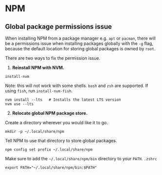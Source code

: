 # NPM

## Global package permissions issue
When installing NPM from a package manager e.g. `apt` or `pacman`, there will be a permissions
issue when installing packages globally with the `-g` flag, because the default location for
storing global packages is owned by `root`.

There are two ways to fix the permission issue.

1. **Reinstall NPM with NVM.**
```
install-nvm
```
Note: this will not work with some shells. `bash` and `zsh` are supported.
If using `fish`, run `install-nvm-fish`.

```
nvm install --lts   # Installs the latest LTS version
nvm use --lts
```

2. **Relocate global NPM package store.**

Create a directory wherever you would like it to go.
```
mkdir -p ~/.local/share/npm
```
Tell NPM to use that directory to store global packages.
```
npm config set prefix ~/.local/share/npm
```
Make sure to add the `~/.local/share/npm/bin` directory to your `PATH`.
`.zshrc`
```
export PATH="~/.local/share/npm/bin:$PATH"
```
